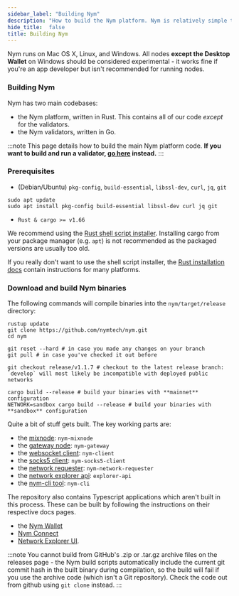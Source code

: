 ```yaml
---
sidebar_label: "Building Nym"
description: "How to build the Nym platform. Nym is relatively simple to build and run on Mac OS X, Linux, and Windows."
hide_title:  false
title: Building Nym
---
```


Nym runs on Mac OS X, Linux, and Windows. All nodes **except the Desktop Wallet** on Windows should be considered experimental - it works fine if you're an app developer but isn't recommended for running nodes. 

### Building Nym

Nym has two main codebases:

- the Nym platform, written in Rust. This contains all of our code _except_ for the validators.
- the Nym validators, written in Go.

:::note
This page details how to build the main Nym platform code. **If you want to build and run a validator, [go here](/docs/next/run-nym-nodes/nodes/validators) instead.**
:::

### Prerequisites

- (Debian/Ubuntu) `pkg-config`, `build-essential`, `libssl-dev`, `curl`, `jq`, `git`

```
sudo apt update
sudo apt install pkg-config build-essential libssl-dev curl jq git
```

- `Rust & cargo >= v1.66`

We recommend using the [Rust shell script installer](https://www.rust-lang.org/tools/install). Installing cargo from your package manager (e.g. `apt`) is not recommended as the packaged versions are usually too old.

If you really don't want to use the shell script installer, the [Rust installation docs](https://forge.rust-lang.org/infra/other-installation-methods.html) contain instructions for many platforms.

### Download and build Nym binaries

The following commands will compile binaries into the `nym/target/release` directory:

```
rustup update
git clone https://github.com/nymtech/nym.git
cd nym

git reset --hard # in case you made any changes on your branch
git pull # in case you've checked it out before

git checkout release/v1.1.7 # checkout to the latest release branch: `develop` will most likely be incompatible with deployed public networks  

cargo build --release # build your binaries with **mainnet** configuration
NETWORK=sandbox cargo build --release # build your binaries with **sandbox** configuration 
```

Quite a bit of stuff gets built. The key working parts are:

* the [mixnode](/docs/next/run-nym-nodes/nodes/mixnodes): `nym-mixnode`
* the [gateway node](/docs/next/run-nym-nodes/nodes/gateways): `nym-gateway`
* the [websocket client](/docs/next/integrations/websocket-client): `nym-client`
* the [socks5 client](/docs/next/integrations/socks5-client): `nym-socks5-client`
* the [network requester](/docs/next/run-nym-nodes/nodes/requester): `nym-network-requester`
* the [network explorer api](/docs/next/run-nym-nodes/nodes/network-explorer): `explorer-api`
* the [nym-cli tool](/docs/next/nym-cli): `nym-cli` 

The repository also contains Typescript applications which aren't built in this process. These can be built by following the instructions on their respective docs pages.  
* the [Nym Wallet](docs/next/wallet) 
* [Nym Connect](/docs/next/quickstart.nym-connect)
* [Network Explorer UI](docs/next/run-nym-nodes/nodes/network-explorer). 

:::note
You cannot build from GitHub's .zip or .tar.gz archive files on the releases page - the Nym build scripts automatically include the current git commit hash in the built binary during compilation, so the build will fail if you use the archive code (which isn't a Git repository). Check the code out from github using `git clone` instead. 
:::


